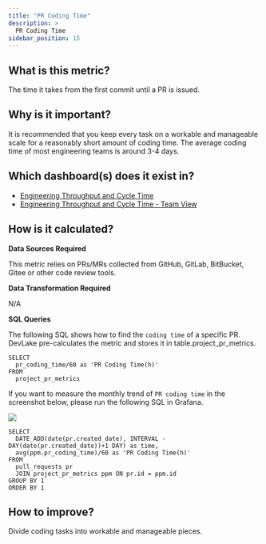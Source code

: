 ```yaml
---
title: "PR Coding Time"
description: >
  PR Coding Time
sidebar_position: 15
---
```


## What is this metric? 
The time it takes from the first commit until a PR is issued. 

## Why is it important?
It is recommended that you keep every task on a workable and manageable scale for a reasonably short amount of coding time. The average coding time of most engineering teams is around 3-4 days.

## Which dashboard(s) does it exist in?
- [Engineering Throughput and Cycle Time](/livedemo/EngineeringLeads/EngineeringThroughputAndCycleTime)
- [Engineering Throughput and Cycle Time - Team View](/livedemo/EngineeringLeads/EngineeringThroughputAndCycleTimeTeamView)


## How is it calculated?
<b>Data Sources Required</b>

This metric relies on PRs/MRs collected from GitHub, GitLab, BitBucket, Gitee or other code review tools.

<b>Data Transformation Required</b>

N/A

<b>SQL Queries</b>

The following SQL shows how to find the `coding time` of a specific PR. DevLake pre-calculates the metric and stores it in table.project_pr_metrics.

```
SELECT
  pr_coding_time/60 as 'PR Coding Time(h)'
FROM
  project_pr_metrics
```


If you want to measure the monthly trend of `PR coding time` in the screenshot below, please run the following SQL in Grafana. 

![](/img/Metrics/pr-coding-time-monthly.png)

```
SELECT 
  DATE_ADD(date(pr.created_date), INTERVAL -DAY(date(pr.created_date))+1 DAY) as time,
  avg(ppm.pr_coding_time)/60 as 'PR Coding Time(h)'
FROM 
  pull_requests pr
  JOIN project_pr_metrics ppm ON pr.id = ppm.id
GROUP BY 1
ORDER BY 1
```

## How to improve?
Divide coding tasks into workable and manageable pieces.
